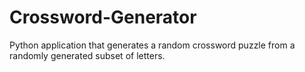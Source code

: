 # Crossword-Generator
Python application that generates a random crossword puzzle from a randomly generated subset of letters.
